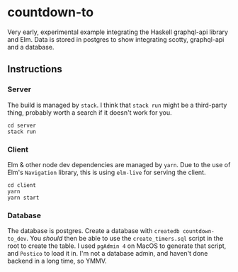 # countdown-to

Very early, experimental example integrating the Haskell graphql-api library and Elm. Data is stored in postgres to show integrating scotty, graphql-api and a database.

## Instructions

### Server

The build is managed by `stack`. I think that `stack run` might be a third-party thing, probably worth a search if it doesn't work for you.

```
cd server
stack run
```

### Client

Elm & other node dev dependencies are managed by `yarn`. Due to the use of Elm's `Navigation` library, this is using `elm-live` for serving the client.

```
cd client
yarn
yarn start
```

### Database

The database is postgres. Create a database with `createdb countdown-to_dev`. You _should_ then be able to use the `create_timers.sql` script in the root to create the table. I used `pgAdmin 4` on MacOS to generate that script, and `Postico` to load it in. I'm not a database admin, and haven't done backend in a long time, so YMMV.

